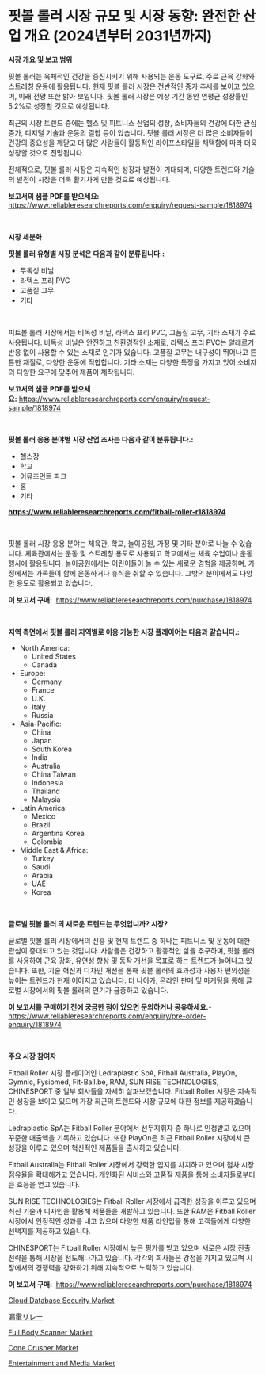<p><h1>핏볼 롤러 시장 규모 및 시장 동향: 완전한 산업 개요 (2024년부터 2031년까지)</h1></p><p><strong>시장 개요 및 보고 범위</strong></p>
<p><p>핏볼 롤러는 육체적인 건강을 증진시키기 위해 사용되는 운동 도구로, 주로 근육 강화와 스트레칭 운동에 활용됩니다. 현재 핏볼 롤러 시장은 전반적인 증가 추세를 보이고 있으며, 미래 전망 또한 밝아 보입니다. 핏볼 롤러 시장은 예상 기간 동안 연평균 성장률인 5.2%로 성장할 것으로 예상됩니다. </p><p>최근의 시장 트렌드 중에는 헬스 및 피트니스 산업의 성장, 소비자들의 건강에 대한 관심 증가, 디지털 기술과 운동의 결합 등이 있습니다. 핏볼 롤러 시장은 더 많은 소비자들이 건강의 중요성을 깨닫고 더 많은 사람들이 활동적인 라이프스타일을 채택함에 따라 더욱 성장할 것으로 전망됩니다.</p><p>전체적으로, 핏볼 롤러 시장은 지속적인 성장과 발전이 기대되며, 다양한 트렌드와 기술의 발전이 시장을 더욱 활기차게 만들 것으로 예상됩니다.</p></p>
<p><strong>보고서의 샘플 PDF를 받으세요:</strong> <a href="https://www.reliableresearchreports.com/enquiry/request-sample/1818974">https://www.reliableresearchreports.com/enquiry/request-sample/1818974</a></p>
<p>&nbsp;</p>
<p><strong>시장 세분화</strong></p>
<p><strong>핏볼 롤러 유형별 시장 분석은 다음과 같이 분류됩니다.:</strong></p>
<p><ul><li>무독성 비닐</li><li>라텍스 프리 PVC</li><li>고품질 고무</li><li>기타</li></ul></p>
<p>&nbsp;</p>
<p><p>피트볼 롤러 시장에서는 비독성 비닐, 라텍스 프리 PVC, 고품질 고무, 기타 소재가 주로 사용됩니다. 비독성 비닐은 안전하고 친환경적인 소재로, 라텍스 프리 PVC는 알레르기 반응 없이 사용할 수 있는 소재로 인기가 있습니다. 고품질 고무는 내구성이 뛰어나고 튼튼한 재질로, 다양한 운동에 적합합니다. 기타 소재는 다양한 특징을 가지고 있어 소비자의 다양한 요구에 맞추어 제품이 제작됩니다.</p></p>
<p><strong>보고서의 샘플 PDF를 받으세요:</strong>&nbsp;<a href="https://www.reliableresearchreports.com/enquiry/request-sample/1818974">https://www.reliableresearchreports.com/enquiry/request-sample/1818974</a></p>
<p>&nbsp;</p>
<p><strong> 핏볼 롤러 응용 분야별 시장 산업 조사는 다음과 같이 분류됩니다.:</strong></p>
<p><ul><li>헬스장</li><li>학교</li><li>어뮤즈먼트 파크</li><li>홈</li><li>기타</li></ul></p>
<p><strong><a href="https://www.reliableresearchreports.com/fitball-roller-r1818974">https://www.reliableresearchreports.com/fitball-roller-r1818974</a></strong></p>
<p>&nbsp;</p>
<p><p>핏볼 롤러 시장 응용 분야는 체육관, 학교, 놀이공원, 가정 및 기타 분야로 나눌 수 있습니다. 체육관에서는 운동 및 스트레칭 용도로 사용되고 학교에서는 체육 수업이나 운동 행사에 활용됩니다. 놀이공원에서는 어린이들이 놀 수 있는 새로운 경험을 제공하며, 가정에서는 가족들이 함께 운동하거나 휴식을 취할 수 있습니다. 그밖의 분야에서도 다양한 용도로 활용되고 있습니다.</p></p>
<p><strong>이 보고서 구매:</strong>&nbsp; <a href="https://www.reliableresearchreports.com/purchase/1818974">https://www.reliableresearchreports.com/purchase/1818974</a></p>
<p>&nbsp;</p>
<p><strong>지역 측면에서 핏볼 롤러 지역별로 이용 가능한 시장 플레이어는 다음과 같습니다.:</strong></p>
<p><ul>
    <li>
        North America:
        <ul>
            <li>United States</li>
            <li>Canada</li>
        </ul>
    </li>
    <li>
        Europe:
        <ul>
            <li>Germany</li>
            <li>France</li>
            <li>U.K.</li>
            <li>Italy</li>
            <li>Russia</li>
        </ul>
    </li>
    <li>
        Asia-Pacific:
        <ul>
            <li>China</li>
            <li>Japan</li>
            <li>South Korea</li>
            <li>India</li>
            <li>Australia</li>
            <li>China Taiwan</li>
            <li>Indonesia</li>
            <li>Thailand</li>
            <li>Malaysia</li>
        </ul>
    </li>
    <li>
        Latin America:
        <ul>
            <li>Mexico</li>
            <li>Brazil</li>
            <li>Argentina Korea</li>
            <li>Colombia</li>
        </ul>
    </li>
    <li>
        Middle East & Africa:
        <ul>
            <li>Turkey</li>
            <li>Saudi</li>
            <li>Arabia</li>
            <li>UAE</li>
            <li>Korea</li>
        </ul>
    </li>
    </ul></p>
<p>&nbsp;</p>
<p><strong>글로벌 핏볼 롤러 의 새로운 트렌드는 무엇입니까? 시장?</strong></p>
<p><p>글로벌 핏볼 롤러 시장에서의 신흥 및 현재 트렌드 중 하나는 피트니스 및 운동에 대한 관심이 증대되고 있는 것입니다. 사람들은 건강하고 활동적인 삶을 추구하며, 핏볼 롤러를 사용하여 근육 강화, 유연성 향상 및 동작 개선을 목표로 하는 트렌드가 늘어나고 있습니다. 또한, 기술 혁신과 디자인 개선을 통해 핏볼 롤러의 효과성과 사용자 편의성을 높이는 트렌드가 현재 이어지고 있습니다. 더 나아가, 온라인 판매 및 마케팅을 통해 글로벌 시장에서의 핏볼 롤러의 인기가 급증하고 있습니다.</p></p>
<p><strong>이 보고서를 구매하기 전에 궁금한 점이 있으면 문의하거나 공유하세요.</strong>- <a href="https://www.reliableresearchreports.com/enquiry/pre-order-enquiry/1818974">https://www.reliableresearchreports.com/enquiry/pre-order-enquiry/1818974</a></p>
<p>&nbsp;</p>
<p><strong>주요 시장 참여자</strong></p>
<p><p>Fitball Roller 시장 플레이어인 Ledraplastic SpA, Fitball Australia, PlayOn, Gymnic, Fysiomed, Fit-Ball.be, RAM, SUN RISE TECHNOLOGIES, CHINESPORT 중 일부 회사들을 자세히 살펴보겠습니다. Fitball Roller 시장은 지속적인 성장을 보이고 있으며 가장 최근의 트렌드와 시장 규모에 대한 정보를 제공하겠습니다. </p><p>Ledraplastic SpA는 Fitball Roller 분야에서 선두지휘자 중 하나로 인정받고 있으며 꾸준한 매출액을 기록하고 있습니다. 또한 PlayOn은 최근 Fitball Roller 시장에서 큰 성장을 이루고 있으며 혁신적인 제품들을 출시하고 있습니다.</p><p>Fitball Australia는 Fitball Roller 시장에서 강력한 입지를 차지하고 있으며 점차 시장 점유율을 확대해가고 있습니다. 개인화된 서비스와 고품질 제품을 통해 소비자들로부터 큰 호응을 얻고 있습니다. </p><p>SUN RISE TECHNOLOGIES는 Fitball Roller 시장에서 급격한 성장을 이루고 있으며 최신 기술과 디자인을 활용해 제품들을 개발하고 있습니다. 또한 RAM은 Fitball Roller 시장에서 안정적인 성과를 내고 있으며 다양한 제품 라인업을 통해 고객들에게 다양한 선택지를 제공하고 있습니다.</p><p>CHINESPORT는 Fitball Roller 시장에서 높은 평가를 받고 있으며 새로운 시장 진출 전략을 통해 시장을 선도해나가고 있습니다. 각각의 회사들은 강점을 가지고 있으며 시장에서의 경쟁력을 강화하기 위해 지속적으로 노력하고 있습니다.</p></p>
<p><strong>이 보고서 구매:</strong>&nbsp;&nbsp;<a href="https://www.reliableresearchreports.com/purchase/1818974">https://www.reliableresearchreports.com/purchase/1818974</a></p>
<p><p><a href="https://www.linkedin.com/pulse/decoding-cloud-database-security-market-metrics-share-trends-mmgbe?trackingId=0CaP6yR9tswJ908wbol8Ow%3D%3D">Cloud Database Security Market</a></p><p><a href="https://github.com/dadanedu33/Market-Research-Report-List-1/blob/main/402488141126.md">漏電リレー</a></p><p><a href="https://github.com/guneycigdem35/Market-Research-Report-List-3/blob/main/full-body-scanner-market.md">Full Body Scanner Market</a></p><p><a href="https://github.com/biheemgalvinlouises6hokrh3h/Market-Research-Report-List-2/blob/main/cone-crusher-market.md">Cone Crusher Market</a></p><p><a href="https://www.linkedin.com/pulse/entertainment-media-market-trends-analysis-forecasted-period-edhhe?trackingId=M2QZ%2BcspfBysKcu20DbSBw%3D%3D">Entertainment and Media Market</a></p></p>